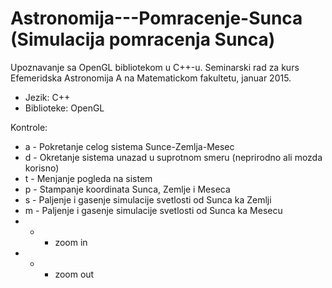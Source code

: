 # Astronomija---Pomracenje-Sunca (Simulacija pomracenja Sunca)

Upoznavanje sa OpenGL bibliotekom u C++-u.
Seminarski rad za kurs Efemeridska Astronomija A na Matematickom fakultetu, januar 2015.

* Jezik: C++
* Biblioteke: OpenGL

Kontrole:

* a - Pokretanje celog sistema Sunce-Zemlja-Mesec
* d - Okretanje sistema unazad u suprotnom smeru (neprirodno ali mozda korisno)
* t - Menjanje pogleda na sistem
* p - Stampanje koordinata Sunca, Zemlje i Meseca
* s - Paljenje i gasenje simulacije svetlosti od Sunca ka Zemlji
* m - Paljenje i gasenje simulacije svetlosti od Sunca ka Mesecu
* + - zoom in
* - - zoom out
